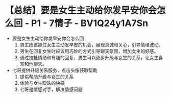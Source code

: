 # 【总结】要是女生主动给你发早安你会怎么回 - P1 - 7情子 - BV1Q24y1A7Sn

-   要是女生主动给你发早安你会怎么回
    1.  男生应该抓住女生主动发早安的机会，展现真诚和关心，引导情绪波动。
    2.  男生在回复女生时应该用巧妙的方式引导聊天氛围，增加女生的好感。
    3.  通过拉扯情绪和有趣的回复，男生可以逐步升级与女生的关系，让女生喜欢和他聊天。
-   七哥提供升级关系服务，点击头像获取帮助
    1.  提供帮助升级与女生的关系
    2.  体验与女生曖昧的快感
    3.  七哥是情感对手，解决情感问题
